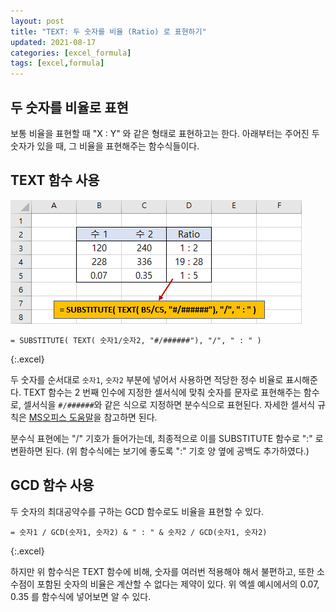 ```yaml
---
layout: post
title: "TEXT: 두 숫자를 비율 (Ratio) 로 표현하기"
updated: 2021-08-17
categories: [excel_formula]
tags: [excel,formula]
---
```


## 두 숫자를 비율로 표현

보통 비율을 표현할 때 "X : Y" 와 같은 형태로 표현하고는 한다. 아래부터는 주어진 두 숫자가 있을 때, 그 비율을 표현해주는 함수식들이다.

## TEXT 함수 사용

![그림00](/img/msoffice/formula/formula-5720.png)

```excel
= SUBSTITUTE( TEXT( 숫자1/숫자2, "#/######"), "/", " : " )
```
{:.excel}

두 숫자를 순서대로 `숫자1`, `숫자2` 부분에 넣어서 사용하면 적당한 정수 비율로 표시해준다. TEXT 함수는 2 번째 인수에 지정한 셀서식에 맞춰 숫자를 문자로 표현해주는 함수로, 셀서식을 `#/######`와 같은 식으로 지정하면 분수식으로 표현된다. 자세한 셀서식 규칙은 [MS오피스 도움말](https://support.microsoft.com/ko-kr/office/%ec%88%ab%ec%9e%90-%ec%84%9c%ec%8b%9d%ec%9d%84-%ec%82%ac%ec%9a%a9%ec%9e%90-%ec%a7%80%ec%a0%95%ed%95%98%eb%8a%94-%ec%a7%80%ec%b9%a8-c0a1d1fa-d3f4-4018-96b7-9c9354dd99f5?ui=ko-kr&rs=ko-kr&ad=kr)을 참고하면 된다.

분수식 표현에는 "/" 기호가 들어가는데, 최종적으로 이를 SUBSTITUTE 함수로 ":" 로 변환하면 된다. (위 함수식에는 보기에 좋도록 ":" 기호 양 옆에 공백도 추가하였다.)

## GCD 함수 사용

두 숫자의 최대공약수를 구하는 GCD 함수로도 비율을 표현할 수 있다.

```excel
= 숫자1 / GCD(숫자1, 숫자2) & " : " & 숫자2 / GCD(숫자1, 숫자2)
```
{:.excel}

하지만 위 함수식은 TEXT 함수에 비해, 숫자를 여러번 적용해야 해서 불편하고, 또한 소수점이 포함된 숫자의 비율은 계산할 수 없다는 제약이 있다. 위 엑셀 예시에서의 0.07, 0.35 를 함수식에 넣어보면 알 수 있다.